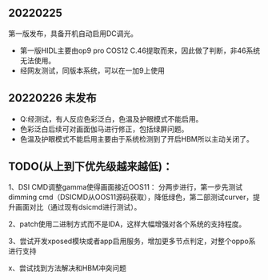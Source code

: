 ## 20220225
第一版发布，具备开机自动启用DC调光。
 * 第一版HIDL主要由op9 pro COS12 C.46提取而来，因此做了判断，非46系统无法使用。
 * 经网友测试，同版本系统，可以在一加9上使用

## 20220226 未发布
* Q:经测试，有人反应色彩泛白，色温及护眼模式不能启用。
* 色彩泛白后续可对画面伽马进行修正，包括绿屏问题。
* 色温及护眼模式不能启用主要由于系统检测到了开启HBM所以主动关闭了。





## TODO(从上到下优先级越来越低)：
1、DSI CMD调整gamma使得画面接近OOS11：
	分两步进行，第一步先测试dimming cmd（DSICMD从OOS11源码获取），降低绿色，第二部测试curver，提升画面对比（通过现有dsicmd进行测试）。
	
2、patch使用二进制方式而不是IDA，这样大幅增强对各个系统的支持程度。

3、尝试开发xposed模块或者app启用服务，增加更多节点判定，对整个oppo系进行支持

x、尝试找到方法解决和HBM冲突问题
